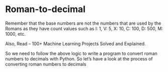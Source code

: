 # Roman-to-decimal
Remember that the base numbers are not the numbers that are used by the Romans as they have count values such as I: 1, V: 5, X: 10, C: 100, D: 500, M: 1000, etc.

Also, Read – 100+ Machine Learning Projects Solved and Explained.

So we need to follow the above logic to write a program to convert roman numbers to decimals with Python. So let’s have a look at the process of converting roman numbers to decimals
